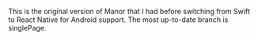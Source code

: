 This is the original version of Manor that I had before switching from Swift to React Native for Android support. The most up-to-date branch is singlePage.

